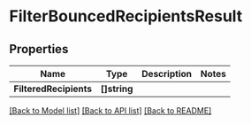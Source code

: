 # FilterBouncedRecipientsResult

## Properties

Name | Type | Description | Notes
------------ | ------------- | ------------- | -------------
**FilteredRecipients** | **[]string** |  | 

[[Back to Model list]](../README#documentation-for-models) [[Back to API list]](../README#documentation-for-api-endpoints) [[Back to README]](../README)


